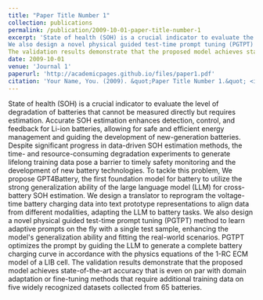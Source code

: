 ```yaml
---
title: "Paper Title Number 1"
collection: publications
permalink: /publication/2009-10-01-paper-title-number-1
excerpt: 'State of health (SOH) is a crucial indicator to evaluate the level of degradation of batteries that cannot be measured directly but requires estimation. Accurate SOH estimation enhances detection, control, and feedback for Li-ion batteries, allowing for safe and efficient energy management and guiding the development of new-generation batteries. Despite significant progress in data-driven SOH estimation methods, the time- and resource-consuming degradation experiments to generate lifelong training data pose a barrier to timely safety monitoring and the development of new battery technologies. To tackle this problem, We propose GPT4Battery, the first foundation model for battery to utilize the strong generalization ability of the large language model (LLM) for cross-battery SOH estimation. We design a translator to reprogram the voltage-time battery charging data into text prototype representations to align data from different modalities, adapting the LLM to battery tasks.
We also design a novel physical guided test-time prompt tuning (PGTPT) method to learn adaptive prompts on the fly with a single test sample, enhancing the model's generalization ability and fitting the real-world scenarios. PGTPT optimizes the prompt by guiding the LLM to generate a complete battery charging curve in accordance with the physics equations of the 1-RC ECM model of a LIB cell.
The validation results demonstrate that the proposed model achieves state-of-the-art accuracy that is even on par with domain adaptation or fine-tuning methods that require additional training data on five widely recognized datasets collected from 65 batteries.'
date: 2009-10-01
venue: 'Journal 1'
paperurl: 'http://academicpages.github.io/files/paper1.pdf'
citation: 'Your Name, You. (2009). &quot;Paper Title Number 1.&quot; <i>Journal 1</i>. 1(1).'
---
```


State of health (SOH) is a crucial indicator to evaluate the level of degradation of batteries that cannot be measured directly but requires estimation. Accurate SOH estimation enhances detection, control, and feedback for Li-ion batteries, allowing for safe and efficient energy management and guiding the development of new-generation batteries. Despite significant progress in data-driven SOH estimation methods, the time- and resource-consuming degradation experiments to generate lifelong training data pose a barrier to timely safety monitoring and the development of new battery technologies. To tackle this problem, We propose GPT4Battery, the first foundation model for battery to utilize the strong generalization ability of the large language model (LLM) for cross-battery SOH estimation. We design a translator to reprogram the voltage-time battery charging data into text prototype representations to align data from different modalities, adapting the LLM to battery tasks.
We also design a novel physical guided test-time prompt tuning (PGTPT) method to learn adaptive prompts on the fly with a single test sample, enhancing the model's generalization ability and fitting the real-world scenarios. PGTPT optimizes the prompt by guiding the LLM to generate a complete battery charging curve in accordance with the physics equations of the 1-RC ECM model of a LIB cell.
The validation results demonstrate that the proposed model achieves state-of-the-art accuracy that is even on par with domain adaptation or fine-tuning methods that require additional training data on five widely recognized datasets collected from 65 batteries.
